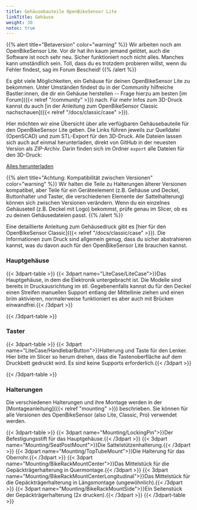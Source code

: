```yaml
---
title: Gehäusebauteile OpenBikeSensor Lite
linkTitle: Gehäuse
weight: 30
notoc: true
---
```

{{% alert title="Betaversion" color="warning" %}}
Wir arbeiten noch am OpenBikeSensor Lite. Vor dir hat ihn kaum jemand gelötet, auch die Software ist noch sehr neu. Sicher funktioniert noch nicht alles. Manches kann umständlich sein. Toll, dass du es trotzdem probieren willst, wenn du Fehler findest, sag im Forum Bescheid!
{{% /alert %}}

Es gibt viele Möglichkeiten, ein Gehäuse für deinen OpenBikeSensor Lite zu bekommen.
Unter Umständen findest du in der Community hilfreiche Bastler:innen, die dir
ein Gehäuse herstellen -- Frage hierzu am besten [im Forum]({{< relref
"/community" >}}) nach. Für mehr Infos zum 3D-Druck kannst du auch [in der Anleitung zum OpenBikeSensor Classic
nachschauen]({{< relref
"/docs/classic/case" >}}).

Hier möchten wir eine Übersicht über alle verfügbaren Gehäusebauteile für den OpenBikeSensor Lite geben.
Die Links führen jeweils zur Quelldatei (OpenSCAD) und zum STL-Export für den
3D-Druck. Alle Dateien lassen sich auch auf einmal herunterladen, direkt von
GitHub in der neuesten Version als ZIP-Archiv. Darin finden sich im Ordner
`export` alle Dateien für den 3D-Druck:

<div class="text-center my-4">
<a class="btn btn-primary btn-lg" href="https://github.com/openbikesensor/OpenBikeSensor3dPrintableCase/archive/refs/heads/main.zip">Alles herunterladen</a>
</div>

{{% alert title="Achtung: Kompatibilität zwischen Versionen" color="warning" %}}
Wir halten die Teile zu Halterungen älterer Versionen kompatibel, aber Teile für ein Geräteelement (z.B. Gehäuse und Deckel, Buttonhalter und Taster, die verschiedenen 
Elemente der Sattelhalterung) können sich zwischen Versionen verändern. Wenn du ein einzelnes Gehäuseteil (z.B. Deckel mit Logo) bekommst, prüfe genau im Slicer, ob
es zu deinen Gehäusedateien passt.
{{% /alert %}}

Eine detaillierte Anleitung zum Gehäusedruck gibt es
[hier für den OpenBikeSensor Classic]({{< relref "/docs/classic/case" >}}). Die Informationen zum Druck sind allgemein
genug, dass du sicher abstrahieren kannst, was du davon auch für den OpenBikeSensor Lite brauchen kannst.

### Hauptgehäuse

{{< 3dpart-table >}}
{{< 3dpart name="LiteCase/LiteCase">}}Das Hauptgehäuse, in dem die Elektronik untergebracht ist. Die Modelle sind bereits in Druckausrichtung im stl. Gegebenenfalls kannst du für den Deckel einen Streifen manuellen Support entlang der Mittellinie ziehen und einen brim aktivieren, normalerweise funktioniert es aber auch mit Brücken einwandfrei.{{< /3dpart >}}

{{< /3dpart-table >}}

### Taster

{{< 3dpart-table >}}
{{< 3dpart name="LiteCase/HandlebarButton">}}Halterung und Taste für den Lenker. Hier bitte im Slicer so herum drehen, dass die Tastenoberfläche auf dem Druckbett gedruckt wird. Es sind keine Supports erforderlich.{{< /3dpart >}}

{{< /3dpart-table >}}

### Halterungen

Die verschiedenen Halterungen und ihre Montage werden in der [Montageanleitung]({{< relref "mounting" >}}) beschrieben.
Sie können für alle Versionen des OpenBikeSensor (also Lite, Classic, Pro) verwendet werden.


{{< 3dpart-table >}}
{{< 3dpart name="Mounting/LockingPin">}}Der Befestigungsstift für das Hauptgehäuse.{{< /3dpart >}}
{{< 3dpart name="Mounting/SeatPostMount">}}Die Sattelstützenhalterung.{{< /3dpart >}}
{{< 3dpart name="Mounting/TopTubeMount">}}Die Halterung für das Oberrohr.{{< /3dpart >}}
{{< 3dpart name="Mounting/BikeRackMountCenter">}}Das Mittelstück für die Gepäckträgerhalterung in Quermontage.{{< /3dpart >}}
{{< 3dpart name="Mounting/BikeRackMountCenterLongitudinal">}}Das Mittelstück für die Gepäckträgerhalterung in Längsmontage (ungewöhnlich).{{< /3dpart >}}
{{< 3dpart name="Mounting/BikeRackMountSide">}}Ein Seitenstück der Gepäckträgerhalterung (2x drucken).{{< /3dpart >}}
{{< /3dpart-table >}}
